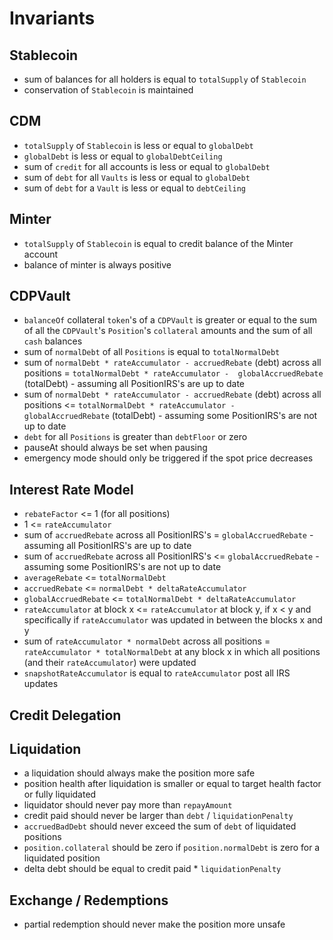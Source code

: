 # Invariants

## Stablecoin
- sum of balances for all holders is equal to `totalSupply` of `Stablecoin`
- conservation of `Stablecoin` is maintained

## CDM

- `totalSupply` of `Stablecoin` is less or equal to `globalDebt`
- `globalDebt` is less or equal to `globalDebtCeiling`
- sum of `credit` for all accounts is less or equal to `globalDebt`
- sum of `debt` for all `Vaults` is less or equal to `globalDebt`
- sum of `debt` for a `Vault` is less or equal to `debtCeiling`

## Minter
- `totalSupply` of `Stablecoin` is equal to credit balance of the Minter account
- balance of minter is always positive

## CDPVault

- `balanceOf` collateral `token`'s of a `CDPVault` is greater or equal to the sum of all the `CDPVault`'s `Position`'s `collateral` amounts and the sum of all `cash` balances
- sum of `normalDebt` of all `Positions` is equal to `totalNormalDebt`
- sum of `normalDebt * rateAccumulator - accruedRebate` (debt) across all positions = `totalNormalDebt * rateAccumulator -  globalAccruedRebate` (totalDebt) - assuming all PositionIRS's are up to date
- sum of `normalDebt * rateAccumulator - accruedRebate` (debt) across all positions <= `totalNormalDebt * rateAccumulator -  globalAccruedRebate` (totalDebt) - assuming some PositionIRS's are not up to date
- `debt` for all `Positions` is greater than `debtFloor` or zero
- pauseAt should always be set when pausing
- emergency mode should only be triggered if the spot price decreases

## Interest Rate Model

- `rebateFactor` <= 1 (for all positions)
- 1 <= `rateAccumulator`
- sum of `accruedRebate` across all PositionIRS's = `globalAccruedRebate` - assuming all PositionIRS's are up to date
- sum of `accruedRebate` across all PositionIRS's <= `globalAccruedRebate` - assuming some PositionIRS's are not up to date
- `averageRebate` <= `totalNormalDebt`
- `accruedRebate` <= `normalDebt * deltaRateAccumulator`
- `globalAccruedRebate` <= `totalNormalDebt * deltaRateAccumulator`
- `rateAccumulator` at block x <= `rateAccumulator` at block y, if x < y and specifically if `rateAccumulator` was updated in between the blocks x and y
- sum of `rateAccumulator * normalDebt` across all positions = `rateAccumulator * totalNormalDebt` at any block x in which all positions (and their `rateAccumulator`) were updated
- `snapshotRateAccumulator` is equal to `rateAccumulator` post all IRS updates

## Credit Delegation

## Liquidation

- a liquidation should always make the position more safe
- position health after liquidation is smaller or equal to target health factor or fully liquidated
- liquidator should never pay more than `repayAmount`
- credit paid should never be larger than `debt` / `liquidationPenalty`
- `accruedBadDebt` should never exceed the sum of `debt` of liquidated positions
- `position.collateral` should be zero if `position.normalDebt` is zero for a liquidated position
- delta debt should be equal to credit paid * `liquidationPenalty`

## Exchange / Redemptions

- partial redemption should never make the position more unsafe